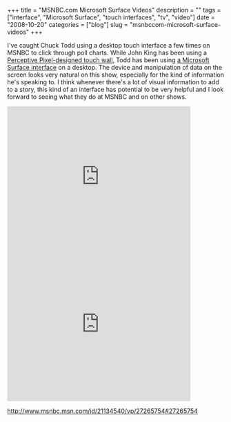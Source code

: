 +++
title = "MSNBC.com Microsoft Surface Videos"
description = ""
tags = ["interface", "Microsoft Surface", "touch interfaces", "tv", "video"]
date = "2008-10-20"
categories = ["blog"]
slug = "msnbccom-microsoft-surface-videos"
+++



<p>I've caught Chuck Todd using a desktop touch interface a few times on MSNBC to click through poll charts. While John King has been using a <a href="http://www.nytimes.com/2008/04/22/arts/television/22king.html?_r=1&amp;ref=arts&amp;oref=slogin">Perceptive Pixel-designed touch wall</a>, Todd has been using <a href="http://blogs.msdn.com/surface/archive/2008/09/08/Live-from-MSNBC_2C00_-it_2700_s-Microsoft-Surface.aspx">a Microsoft Surface interface</a> on a desktop. The device and manipulation of data on the screen looks very natural on this show, especially for the kind of information he's speaking to. I think whenever there's a lot of visual information to add to a story, this kind of an interface has potential to be very helpful and I look forward to seeing what they do at MSNBC and on other shows.  </p>
<div class="video">
<object width="425" height="344"><param name="movie" value="https://www.youtube.com/v/lhJ0M0u33mw&amp;color1=0xb1b1b1&amp;color2=0xcfcfcf&amp;fs=1"></param><param name="allowFullScreen" value="true"></param><embed src="https://www.youtube.com/v/lhJ0M0u33mw&amp;color1=0xb1b1b1&amp;color2=0xcfcfcf&amp;fs=1" type="application/x-shockwave-flash" allowfullscreen="true" width="425" height="344"></embed></object></div>
<div class="video"><iframe height="339" width="425" src="http://www.msnbc.msn.com/id/22425001/vp/27265754#27265754" frameborder="0" scrolling="no"></iframe></div>
    
  <a href="http://www.msnbc.msn.com/id/21134540/vp/27265754#27265754">http://www.msnbc.msn.com/id/21134540/vp/27265754#27265754</a>
